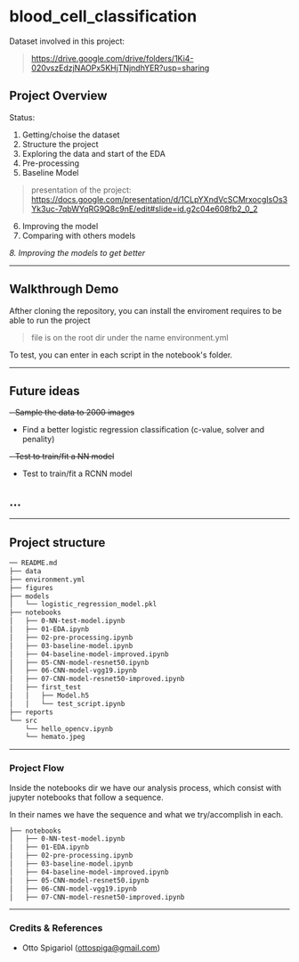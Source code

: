 # blood_cell_classification


Dataset involved in this project:

> https://drive.google.com/drive/folders/1Ki4-020vszEdzjNAOPx5KHjTNjndhYER?usp=sharing


## Project Overview

Status:
1. Getting/choise the dataset
2. Structure the project
3. Exploring the data and start of the EDA
4. Pre-processing
5. Baseline Model

  > presentation of the project: 
  > https://docs.google.com/presentation/d/1CLpYXndVcSCMrxocgIsOs3Yk3uc-7qbWYqRG9Q8c9nE/edit#slide=id.g2c04e608fb2_0_2
6. Improving the model
7. Comparing with others models

_8. Improving the models to get better_

---------------

## Walkthrough Demo

Afther cloning the repository, you can install the enviroment requires to be able to run the project

> file is on the root dir under the name environment.yml

To test, you can enter in each script in the notebook's folder.

---------------
## Future ideas

~~- Sample the data to 2000 images~~
- Find a better logistic regression classification (c-value, solver and penality)

~~- Test to train/fit a NN model~~

- Test to train/fit a RCNN model

...
---------------


<!-- ### Problem Area
In the field of healthcare, the project focuses on addressing the challenges associated with identifying white blood cells from microscope images. The difficulty lies in accurately categorizing these cells, which can lead to potential misinterpretations and impact patient outcomes. -->

<!-- ### Those affected
Healthcare professionals, including Medical Laboratory Technologists, Diagnostic Cytology Technologists, Clinical Genetics Technologists, Medical Laboratory Assistants, and Oncologist Doctors, are directly affected. These individuals encounter the daily task of analyzing white blood cells and would benefit from a more efficient and accurate identification process. -->

<!-- ### Proposed Data Science solution
The proposed solution involves leveraging machine learning (ML) to develop an algorithm capable of identifying white blood cells based on visual characteristics. By training the model on a dataset of previous cell images, the system aims to provide valuable assistance to healthcare professionals in the categorization process. -->

<!-- ### Impact of your solution
The project's impact extends to both societal and business domains within the healthcare sector. By enhancing the accuracy and speed of white blood cell identification, the solution has the potential to improve healthcare diagnostics, leading to cost savings and better patient outcomes. -->

<!-- ### Description Dataset

The dataset for training the ml model comprises a collection of microscope images featuring various white blood cell phenotypes. Each image is labeled with the corresponding cell category(in this project we have a directory for each one), allowing the model to learn and generalize patterns for accurate identification. The dataset aims to represent the diversity of white blood cell characteristics encountered in real-world healthcare scenarios.

The distribution from the data clases:
![Image Alt text](/figures/screenshot_distribution.png) -->
---------------

## Project structure

```bash
── README.md
├── data
├── environment.yml
├── figures
├── models
│   └── logistic_regression_model.pkl
├── notebooks
│   ├── 0-NN-test-model.ipynb
│   ├── 01-EDA.ipynb
│   ├── 02-pre-processing.ipynb
│   ├── 03-baseline-model.ipynb
│   ├── 04-baseline-model-improved.ipynb
│   ├── 05-CNN-model-resnet50.ipynb
│   ├── 06-CNN-model-vgg19.ipynb
│   ├── 07-CNN-model-resnet50-improved.ipynb
│   ├── first_test
│   │   ├── Model.h5
│   │   └── test_script.ipynb
├── reports
└── src
    └── hello_opencv.ipynb
    └── hemato.jpeg
```

---------------

### Project Flow

Inside the notebooks dir we have our analysis process, which consist with jupyter notebooks that follow a sequence.

In their names we have the sequence and what we try/accomplish in each.

```bash
├── notebooks
│   ├── 0-NN-test-model.ipynb
│   ├── 01-EDA.ipynb
│   ├── 02-pre-processing.ipynb
│   ├── 03-baseline-model.ipynb
│   ├── 04-baseline-model-improved.ipynb
│   ├── 05-CNN-model-resnet50.ipynb
│   ├── 06-CNN-model-vgg19.ipynb
│   ├── 07-CNN-model-resnet50-improved.ipynb
```

---------------

### Credits & References

- Otto Spigariol (ottospiga@gmail.com)


